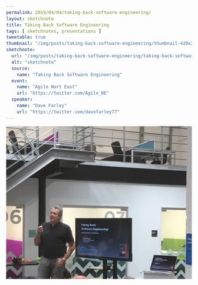 ```yaml
---
permalink: 2019/04/04/taking-back-software-engineering/
layout: sketchnote
title: Taking Back Software Engineering
tags: [ sketchnotes, presentations ]
tweetable: true
thumbnail: "/img/posts/taking-back-software-engineering/thumbnail-420x255.webp"
sketchnote:
  url: "/img/posts/taking-back-software-engineering/taking-back-software-engineering.webp"
  alt: "sketchnote"
  source:
    name: "Taking Back Software Engineering"
  event:
    name: "Agile Nort East"
    url: "https://twitter.com/Agile_NE"
  speaker:
    name: "Dave Farley"
    url: "https://twitter.com/davefarley77"
---
```


<img src="/img/posts/taking-back-software-engineering/dave.webp" alt="dave farley speaking at Agile NE" />
